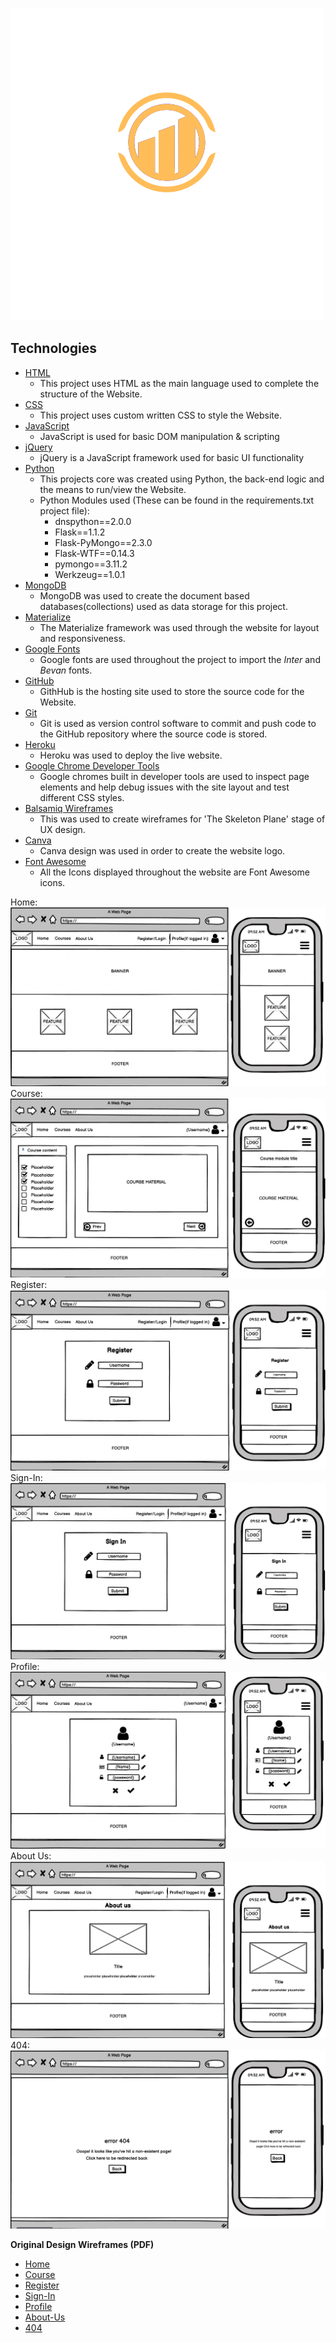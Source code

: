 ![Home](static/images/logo.png)

## Technologies
* [HTML](https://en.wikipedia.org/wiki/HTML)
	* This project uses HTML as the main language used to complete the structure of the Website.
* [CSS](https://en.wikipedia.org/wiki/CSS)
	* This project uses custom written CSS to style the Website.
* [JavaScript](https://en.wikipedia.org/wiki/JavaScript)
    * JavaScript is used for basic DOM manipulation & scripting
* [jQuery](https://jquery.com/)
    * jQuery is a JavaScript framework used for basic UI functionality
* [Python](https://www.python.org/)
    * This projects core was created using Python, the back-end logic and the means to run/view the Website.
    * Python Modules used (These can be found in the requirements.txt project file):
        * dnspython==2.0.0
        * Flask==1.1.2
        * Flask-PyMongo==2.3.0
        * Flask-WTF==0.14.3
        * pymongo==3.11.2
        * Werkzeug==1.0.1
* [MongoDB](https://www.mongodb.com/1)
    * MongoDB was used to create the document based databases(collections) used as data storage for this project.
* [Materialize](https://materializecss.com/)
    * The Materialize framework was used through the website for layout and responsiveness.
* [Google Fonts](https://fonts.google.com/)
	* Google fonts are used throughout the project to import the *Inter* and *Bevan* fonts.
* [GitHub](https://github.com/)
	* GithHub is the hosting site used to store the source code for the Website.
* [Git](https://git-scm.com/)
	* Git is used as version control software to commit and push code to the GitHub repository where the source code is stored.
* [Heroku](https://dashboard.heroku.com/apps)
    * Heroku was used to deploy the live website.
* [Google Chrome Developer Tools](https://developers.google.com/web/tools/chrome-devtools)
	* Google chromes built in developer tools are used to inspect page elements and help debug issues with the site layout and test different CSS styles.
* [Balsamiq Wireframes](https://balsamiq.com/wireframes/)
	* This was used to create wireframes for 'The Skeleton Plane' stage of UX design.
* [Canva](https://www.canva.com/)
    * Canva design was used in order to create the website logo.
* [Font Awesome](https://fontawesome.com/)
    * All the Icons displayed throughout the website are Font Awesome icons.


Home:
![Home](static/images/readme/wireframes/home.png)<br>
Course:
![Course](static/images/readme/wireframes/course.png)<br>
Register:
![Register](static/images/readme/wireframes/register.png)<br>
Sign-In:
![Sign-in](static/images/readme/wireframes/sign-in.png)<br>
Profile:
![Profile](static/images/readme/wireframes/profile.png)<br>
About Us:
![About-us](static/images/readme/wireframes/about-us.png)<br>
404:
![404](static/images/readme/wireframes/404.png)<br>


**Original Design Wireframes (PDF)**
* [Home](static/images/readme/wireframes/pdf/home.pdf)
* [Course](static/images/readme/wireframes/pdf/course.pdf)
* [Register](static/images/readme/wireframes/pdf/register.pdf)
* [Sign-In](static/images/readme/wireframes/pdf/sign-in.pdf)
* [Profile](static/images/readme/wireframes/pdf/profile.pdf)
* [About-Us](static/images/readme/wireframes/pdf/about-us.pdf)
* [404](static/images/readme/wireframes/pdf/404.pdf)



